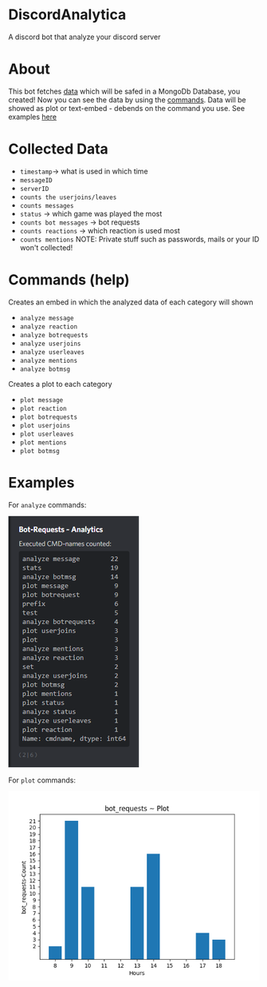 # DiscordAnalytica
A discord bot that analyze your discord server 

# About
This bot fetches [data](https://github.com/Bmbus/DiscordAnalytica#Collected-Data) which will be safed in a MongoDb Database, you created!
Now you can see the data by using the [commands](https://github.com/Bmbus/DiscordAnalytica#commands-help). Data will be showed as plot or text-embed - debends on the command you use.
See examples [here](https://github.com/Bmbus/DiscordAnalytica#Examples)


# Collected Data

- `timestamp`-> what is used in which time
- `messageID`
- `serverID`
- `counts the userjoins/leaves`
- `counts messages`
- `status` -> which game was played the most
- `counts bot messages` -> bot requests
- `counts reactions` -> which reaction is used most
- `counts mentions`
NOTE: Private stuff such as passwords, mails or your ID won't collected!

# Commands (help)

Creates an embed in which the analyzed data of each category will shown
- `analyze message`
- `analyze reaction`
- `analyze botrequests`
- `analyze userjoins`
- `analyze userleaves`
- `analyze mentions`
- `analyze botmsg`

Creates a plot to each category 
- `plot message`
- `plot reaction`
- `plot botrequests`
- `plot userjoins`
- `plot userleaves`
- `plot mentions`
- `plot botmsg`


# Examples

For `analyze` commands:
<br>


<img src="https://raw.githubusercontent.com/Bmbus/DiscordAnalytica/master/examples/example_embed.png" alt="EXAMPLE-PLOT"> 

For `plot` commands:
<br>


<img src="https://raw.githubusercontent.com/Bmbus/DiscordAnalytica/master/examples/example_plot.png" alt="EXAMPLE-PLOT"> 

